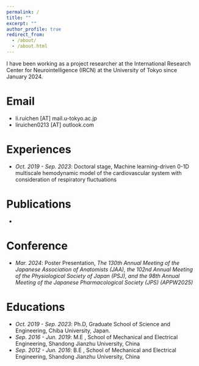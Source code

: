 ```yaml
---
permalink: /
title: ""
excerpt: ""
author_profile: true
redirect_from: 
  - /about/
  - /about.html
---
```






I have been working as a project researcher at the International Research Center for Neurointelligence (IRCN) at the University of Tokyo since January 2024.

# Email
- li.ruichen [AT] mail.u-tokyo.ac.jp
- liruichen0213 [AT] outlook.com

# Experiences
- *Oct. 2019 - Sep. 2023*: Doctoral stage, Machine learning-driven 0-1D multiscale hemodynamic model of the cardiovascular system with consideration of respiratory fluctuations

# Publications 
-

# Conference
- *Mar. 2024*: Poster Presentation, *The 130th Annual Meeting of the Japanese Association of Anatomists (JAA), the 102nd Annual Meeting of the Physiological Society of Japan (PSJ), and the 98th Annual Meeting of the Japanese Pharmacological Society (JPS) (APPW2025)*

# Educations
- *Oct. 2019 - Sep. 2023*: Ph.D, Graduate School of Science and Engineering, Chiba University, Japan.
- *Sep. 2016 - Jun. 2019*: M.E , School of Mechanical and Electrical Engineering, Shandong Jianzhu University, China
- *Sep. 2012 - Jun. 2016*: B.E , School of Mechanical and Electrical Engineering, Shandong Jianzhu University, China

